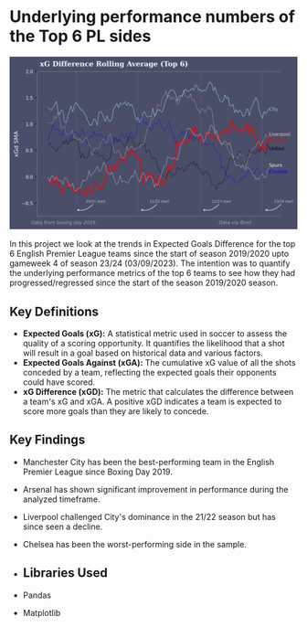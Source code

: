 # Underlying performance numbers of the Top 6 PL sides

![](https://github.com/WasiShaikh977/Top-6-teams-xG-SMA/blob/main/Top%206%20updated.png)

In this project we look at the trends in Expected Goals Difference for the top 6 English Premier League teams since the start of season 2019/2020 upto gameweek 4 of season 23/24 (03/09/2023).
The intention was to quantify the underlying performance metrics of the top 6 teams to see how they had progressed/regressed since the start of the season 2019/2020 season.

## Key Definitions
- **Expected Goals (xG):** A statistical metric used in soccer to assess the quality of a scoring opportunity. It quantifies the likelihood that a shot will result in a goal based on historical data and various factors.
- **Expected Goals Against (xGA):** The cumulative xG value of all the shots conceded by a team, reflecting the expected goals their opponents could have scored.
- **xG Difference (xGD):** The metric that calculates the difference between a team's xG and xGA. A positive xGD indicates a team is expected to score more goals than they are likely to concede.

## Key Findings
- Manchester City has been the best-performing team in the English Premier League since Boxing Day 2019.
- Arsenal has shown significant improvement in performance during the analyzed timeframe.
- Liverpool challenged City's dominance in the 21/22 season but has since seen a decline.
- Chelsea has been the worst-performing side in the sample.

- ## Libraries Used
- Pandas
- Matplotlib

